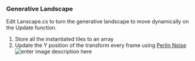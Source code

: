 ### Generative Landscape

Edit Lanscape.cs to turn the generative landscape to move dynamically on the Update function.

1) Store all the instantiated tiles to an array
2) Update the Y position of the transform every frame using [Perlin Noise](https://docs.unity3d.com/ScriptReference/Mathf.PerlinNoise.html)
![enter image description here](https://media.giphy.com/media/30pqG7OQkl3Hqw8BVA/giphy.gif)
